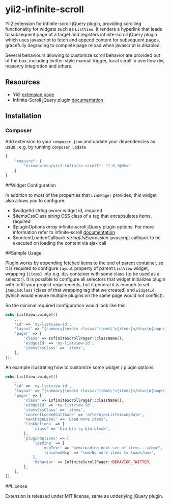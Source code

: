 yii2-infinite-scroll
================

Yii2 extension for infinite-scroll jQuery plugin, providing scrolling functionality for widgets such as `ListView`.
It renders a hyperlink that leads to subsequent page of a target and registers 
infinite-scroll jQuery plugin which uses javascript to fetch and append content for subsequent pages,
gracefully degrading to complete page reload when javascript is disabled.

Several behaviours allowing to customize scroll behavior are provided out of the box,
including twitter-style manual trigger, local scroll in overflow div, masonry integration and others.

## Resources
 * Yii2 [extension page](http://www.yiiframework.com/extension/yii2-infinite-scroll)
 * Infinite-Scroll jQuery plugin [documentation](https://github.com/paulirish/infinite-scroll)

## Installation

### Composer

Add extension to your `composer.json` and update your dependencies as usual, e.g. by running `composer update`
```js
{
    "require": {
        "nirvana-msu/yii2-infinite-scroll": "1.0.*@dev"
    }
}
```

##Widget Configuration

In addition to most of the properties that `LinkPager` provides, this widget also allows you to configure:
 
 * $widgetId *string* owner widget id, required
 * $itemsCssClass *string* CSS class of a tag that encapsulates items, required
 * $pluginOptions *array* infinite-scroll jQuery plugin options. For more information refer to infinite-scroll [documentation](https://github.com/paulirish/infinite-scroll)
 * $contentLoadedCallback *string|JsExpression* javascript callback to be executed on loading the content via ajax call
  
##Sample Usage

Plugin works by appending fetched items to the end of parent container, so it is required
to configure `layout` property of parent `ListView` widget, wrapping `{items}` into e.g. `div` container with some class (to be used as a selector).
It is possible to configure all selectors that widget initializes plugin with to fit your project requirements, but it general it is enough to
set `itemCssClass` (class of that wrapping tag that we created) and `widgetId` (which would ensure multiple plugins on the same page would not conflict).

So the minimal required configuration would look like this:
```php
echo ListView::widget([
    ...
    'id' => 'my-listview-id',
    'layout' => "{summary}\n<div class=\"items\">{items}</div>\n{pager}",
    'pager' => [
        'class' => InfiniteScrollPager::className(),
        'widgetId' => 'my-listview-id',
        'itemsCssClass' => 'items',
    ],
]);
```

An example illustrating how to customize some widget / plugin options: 
```php
echo ListView::widget([
    ...
    'id' => 'my-listview-id',
    'layout' => "{summary}\n<div class=\"items\">{items}</div>\n{pager}",
    'pager' => [
        'class' => InfiniteScrollPager::className(),
        'widgetId' => 'my-listview-id',
        'itemsCssClass' => 'items',
        'contentLoadedCallback' => 'afterAjaxListViewUpdate',
        'nextPageLabel' => 'Load more items',
        'linkOptions' => [
            'class' => 'btn btn-lg btn-block',
        ],
        'pluginOptions' => [
            'loading' => [
                'msgText' => "<em>Loading next set of items...</em>",
                'finishedMsg' => "<em>No more items to load</em>",
            ],
            'behavior' => InfiniteScrollPager::BEHAVIOR_TWITTER,
        ],
    ],
]);
```

##License

Extension is released under MIT license, same as underlying jQuery plugin.
